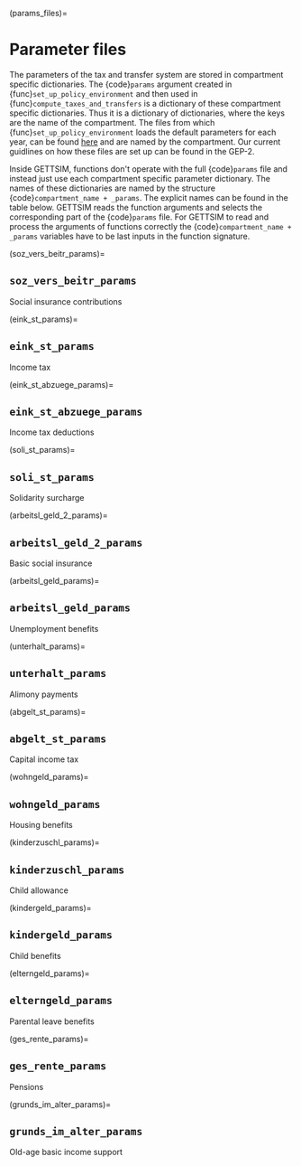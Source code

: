 (params_files)=

# Parameter files

The parameters of the tax and transfer system are stored in compartment specific
dictionaries. The {code}`params` argument created in {func}`set_up_policy_environment`
and then used in {func}`compute_taxes_and_transfers` is a dictionary of these
compartment specific dictionaries. Thus it is a dictionary of dictionaries, where the
keys are the name of the compartment. The files from which
{func}`set_up_policy_environment` loads the default parameters for each year, can be
found
[here](https://github.com/iza-institute-of-labor-economics/gettsim/tree/main/gettsim/parameters)
and are named by the compartment. Our current guidlines on how these files are set up
can be found in the GEP-2.

Inside GETTSIM, functions don't operate with the full {code}`params` file and instead
just use each compartment specific parameter dictionary. The names of these dictionaries
are named by the structure {code}`compartment_name + _params`. The explicit names can be
found in the table below. GETTSIM reads the function arguments and selects the
corresponding part of the {code}`params` file. For GETTSIM to read and process the
arguments of functions correctly the {code}`compartment_name + _params` variables have
to be last inputs in the function signature.

(soz_vers_beitr_params)=

## `soz_vers_beitr_params`

Social insurance contributions

(eink_st_params)=

## `eink_st_params`

Income tax

(eink_st_abzuege_params)=

## `eink_st_abzuege_params`

Income tax deductions

(soli_st_params)=

## `soli_st_params`

Solidarity surcharge

(arbeitsl_geld_2_params)=

## `arbeitsl_geld_2_params`

Basic social insurance

(arbeitsl_geld_params)=

## `arbeitsl_geld_params`

Unemployment benefits

(unterhalt_params)=

## `unterhalt_params`

Alimony payments

(abgelt_st_params)=

## `abgelt_st_params`

Capital income tax

(wohngeld_params)=

## `wohngeld_params`

Housing benefits

(kinderzuschl_params)=

## `kinderzuschl_params`

Child allowance

(kindergeld_params)=

## `kindergeld_params`

Child benefits

(elterngeld_params)=

## `elterngeld_params`

Parental leave benefits

(ges_rente_params)=

## `ges_rente_params`

Pensions

(grunds_im_alter_params)=

## `grunds_im_alter_params`

Old-age basic income support
